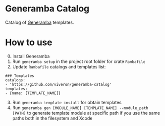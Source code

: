 # Generamba Catalog

Catalog of [Generamba](https://github.com/rambler-digital-solutions/Generamba) templates.

# How to use

0. Install Generamba
1. Run ```generamba setup``` in the project root folder for crate ```Rambafile```
2. Update ```Rambafile``` catalogs and templates list:
```
### Templates
catalogs:
- 'https://github.com/viveron/generamba-catalog'
templates:
- {name: [TEMPLATE_NAME]}
```
3. Run ```generamba template install``` for obtain templates
4. Run ```generamba gen [MODULE_NAME] [TEMPLATE_NAME] --module_path [PATH]``` to generate template module at specific path if you use the same paths both in the filesystem and Xcode

